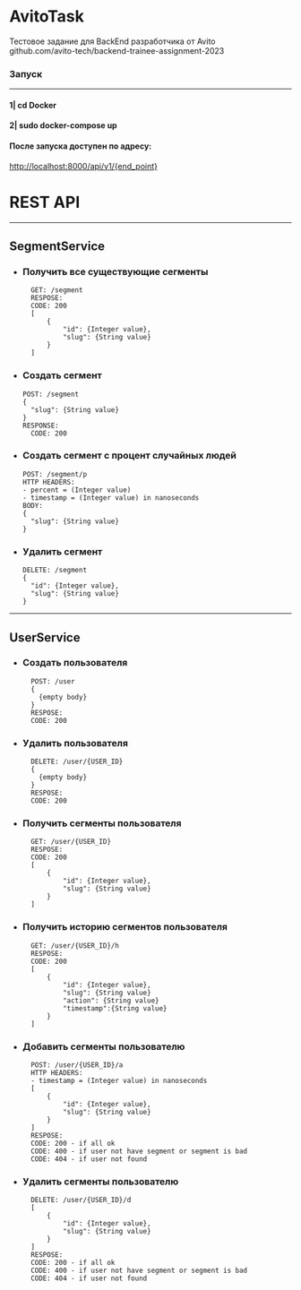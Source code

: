 # AvitoTask
Тестовое задание для BackEnd разработчика от Avito\
github.com/avito-tech/backend-trainee-assignment-2023

### Запуск

---
#### 1| cd Docker

#### 2| sudo docker-compose up

#### После запуска доступен по адресу:
<http://localhost:8000/api/v1/{end_point}>

# REST API
___
## SegmentService
* ### Получить все существующие сегменты
        GET: /segment
        RESPOSE:
        CODE: 200
        [
            {
                "id": {Integer value},
                "slug": {String value}
            }
        ]
* ### Создать сегмент
      POST: /segment
      {
        "slug": {String value}
      }
      RESPONSE:
        CODE: 200
* ### Создать сегмент с процент случайных людей
      POST: /segment/p
      HTTP HEADERS:
      - percent = (Integer value)
      - timestamp = (Integer value) in nanoseconds
      BODY:
      {
        "slug": {String value}
      }
* ### Удалить сегмент
      DELETE: /segment
      {
        "id": {Integer value},
        "slug": {String value}
      }  
___
## UserService
* ### Создать пользователя
        POST: /user
        {
          {empty body}
        }
        RESPOSE:
        CODE: 200
* ### Удалить пользователя
        DELETE: /user/{USER_ID}
        {
          {empty body}
        }
        RESPOSE:
        CODE: 200
* ### Получить сегменты пользователя
        GET: /user/{USER_ID}
        RESPOSE:
        CODE: 200
        [
            {
                "id": {Integer value},
                "slug": {String value}
            }
        ]
* ### Получить историю сегментов пользователя
        GET: /user/{USER_ID}/h
        RESPOSE:
        CODE: 200
        [
            {
                "id": {Integer value},
                "slug": {String value}
                "action": {String value}
                "timestamp":{String value}
            }
        ]
* ### Добавить сегменты пользователю
        POST: /user/{USER_ID}/a
        HTTP HEADERS:
        - timestamp = (Integer value) in nanoseconds
        [
            {
                "id": {Integer value},
                "slug": {String value}
            }
        ]
        RESPOSE:
        CODE: 200 - if all ok
        CODE: 400 - if user not have segment or segment is bad
        CODE: 404 - if user not found
* ### Удалить сегменты пользователю
        DELETE: /user/{USER_ID}/d
        [
            {
                "id": {Integer value},
                "slug": {String value}
            }
        ]
        RESPOSE:
        CODE: 200 - if all ok
        CODE: 400 - if user not have segment or segment is bad
        CODE: 404 - if user not found

